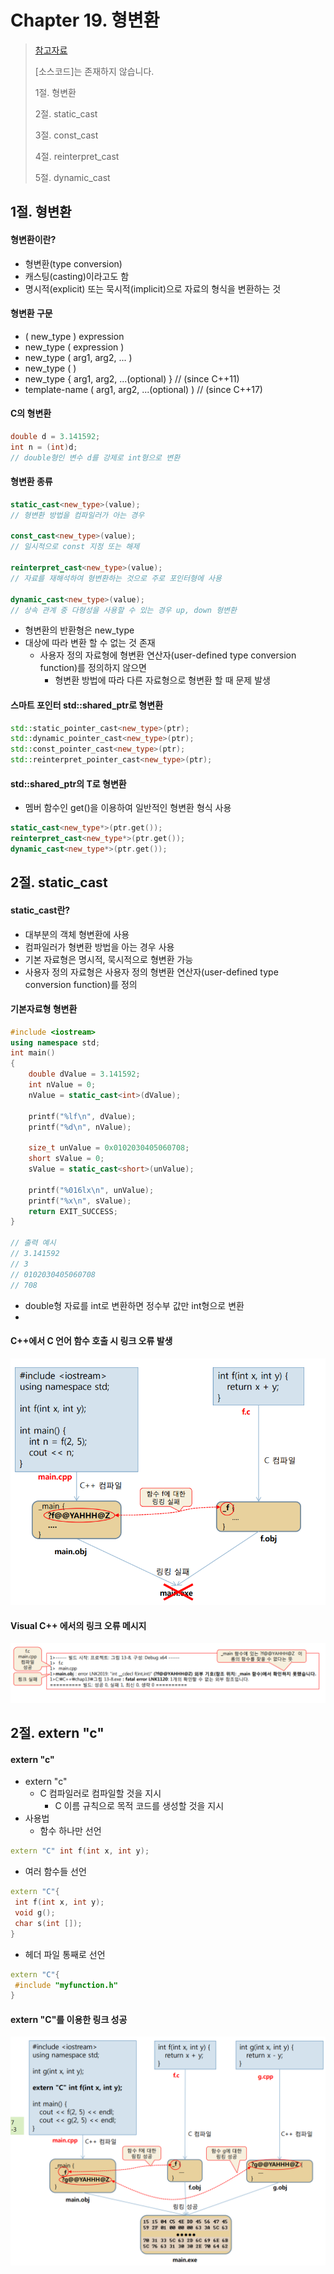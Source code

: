 #  Chapter 19. 형변환  
> [참고자료](https://wikidocs.net/143100)
>
> [소스코드]는 존재하지 않습니다.
> 
> 1절. 형변환
>
> 2절. static_cast
>
> 3절. const_cast
>
> 4절. reinterpret_cast
>
> 5절. dynamic_cast

## 1절. 형변환
#### 형변환이란?
* 형변환(type conversion)
* 캐스팅(casting)이라고도 함
* 명시적(explicit) 또는 묵시적(implicit)으로 자료의 형식을 변환하는 것

#### 형변환 구문
* ( new_type ) expression     
* new_type ( expression )     
* new_type ( arg1, arg2, ... )
* new_type ( )
* new_type { arg1, arg2, ...(optional) } // (since C++11)
* template-name ( arg1, arg2, ...(optional) ) // (since C++17)

#### C의 형변환
```C
double d = 3.141592;
int n = (int)d;
// double형인 변수 d를 강제로 int형으로 변환
```

#### 형변환 종류
```cpp
static_cast<new_type>(value);
// 형변환 방법을 컴파일러가 아는 경우

const_cast<new_type>(value);
// 일시적으로 const 지정 또는 해제

reinterpret_cast<new_type>(value);
// 자료를 재해석하여 형변환하는 것으로 주로 포인터형에 사용

dynamic_cast<new_type>(value);
// 상속 관계 중 다형성을 사용할 수 있는 경우 up, down 형변환
```

* 형변환의 반환형은 new_type
* 대상에 따라 변환 할 수 없는 것 존재
  * 사용자 정의 자료형에 형변환 연산자(user-defined type conversion function)를 정의하지 않으면
    * 형변환 방법에 따라 다른 자료형으로 형변환 할 때 문제 발생

#### 스마트 포인터 std::shared_ptr<T>로 형변환 
```cpp
std::static_pointer_cast<new_type>(ptr);
std::dynamic_pointer_cast<new_type>(ptr);
std::const_pointer_cast<new_type>(ptr);
std::reinterpret_pointer_cast<new_type>(ptr);
```

#### std::shared_ptr<T>의 T로 형변환
* 멤버 함수인 get()을 이용하여 일반적인 형변환 형식 사용

```cpp
static_cast<new_type*>(ptr.get());
reinterpret_cast<new_type*>(ptr.get());
dynamic_cast<new_type*>(ptr.get());
```

## 2절. static_cast
#### static_cast란?
* 대부분의 객체 형변환에 사용
* 컴파일러가 형변환 방법을 아는 경우 사용
* 기본 자료형은 명시적, 묵시적으로 형변환 가능
* 사용자 정의 자료형은 사용자 정의 형변환 연산자(user-defined type conversion function)를 정의

#### 기본자료형 형변환
```cpp
#include <iostream>
using namespace std;
int main()
{
    double dValue = 3.141592;
    int nValue = 0;
    nValue = static_cast<int>(dValue);

    printf("%lf\n", dValue);
    printf("%d\n", nValue);

    size_t unValue = 0x0102030405060708;
    short sValue = 0;
    sValue = static_cast<short>(unValue);

    printf("%016lx\n", unValue);
    printf("%x\n", sValue);
    return EXIT_SUCCESS;
}

// 출력 예시
// 3.141592
// 3
// 0102030405060708
// 708
```

* double형 자료를 int로 변환하면 정수부 값만 int형으로 변환
* 
#### C++에서 C 언어 함수 호출 시 링크 오류 발생 

![C++C](https://github.com/BangYunseo/TIL/blob/main/Language/Cpp/Image/ch18/C++C.PNG)

#### Visual C++ 에서의 링크 오류 메시지

![errorC++](https://github.com/BangYunseo/TIL/blob/main/Language/Cpp/Image/ch18/errorC++.PNG)

## 2절. extern "c"
#### extern "c"
* extern "c"
  * C 컴파일러로 컴파일할 것을 지시
    * C 이름 규칙으로 목적 코드를 생성할 것을 지시
* 사용법
  * 함수 하나만 선언
```CPP
extern "C" int f(int x, int y);
```
  * 여러 함수들 선언
```CPP
extern "C"{
 int f(int x, int y);
 void g();
 char s(int []);
}
```
  * 헤더 파일 통째로 선언  
```CPP
extern "C"{
 #include "myfunction.h"
}
```

#### extern "C"를 이용한 링크 성공

![linkingC](https://github.com/BangYunseo/TIL/blob/main/Language/Cpp/Image/ch18/linkingC.PNG)
